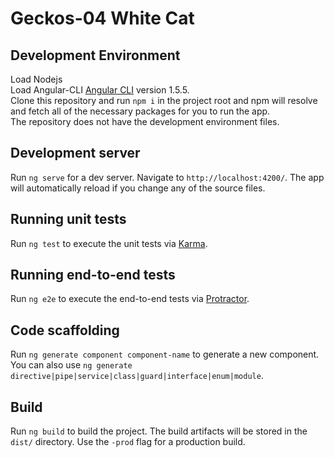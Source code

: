 # Geckos-04 White Cat

## Development Environment

Load Nodejs<br>
Load Angular-CLI [Angular CLI](https://github.com/angular/angular-cli) version 1.5.5.<br>
Clone this repository and run `npm i` in the project root and npm will resolve and fetch all of the necessary packages for you to run the app. <br>
The repository does not have the development environment files.

## Development server

Run `ng serve` for a dev server. Navigate to `http://localhost:4200/`.
The app will automatically reload if you change any of the source files.

## Running unit tests

Run `ng test` to execute the unit tests via [Karma](https://karma-runner.github.io).

## Running end-to-end tests

Run `ng e2e` to execute the end-to-end tests via [Protractor](http://www.protractortest.org/).

## Code scaffolding

Run `ng generate component component-name` to generate a new component.
You can also use `ng generate directive|pipe|service|class|guard|interface|enum|module`.

## Build

Run `ng build` to build the project. The build artifacts will be stored in the `dist/` directory. Use the `-prod` flag for a production build.
